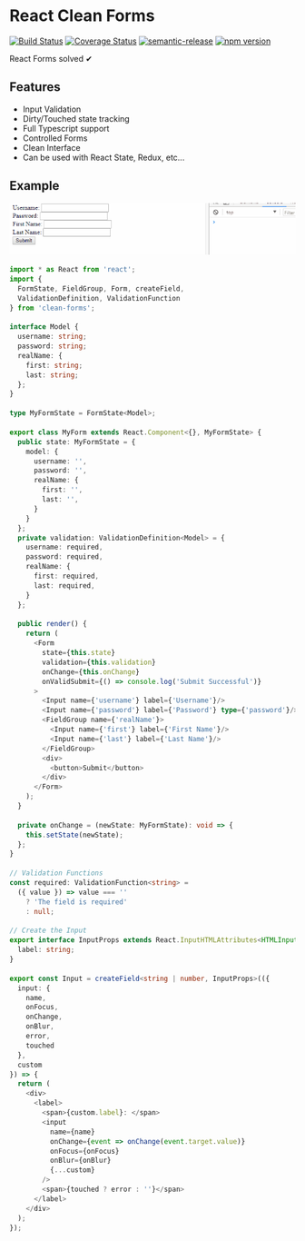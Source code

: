 # React Clean Forms

[![Build Status](https://travis-ci.org/TobiasWalle/clean-forms.svg?branch=master)](https://travis-ci.org/TobiasWalle/clean-forms)
[![Coverage Status](https://coveralls.io/repos/github/TobiasWalle/clean-forms/badge.svg?branch=master)](https://coveralls.io/github/TobiasWalle/clean-forms?branch=master)
[![semantic-release](https://img.shields.io/badge/%20%20%F0%9F%93%A6%F0%9F%9A%80-semantic--release-e10079.svg)](https://github.com/semantic-release/semantic-release)
[![npm version](https://badge.fury.io/js/clean-forms.svg)](https://badge.fury.io/js/clean-forms)

React Forms solved ✔

## Features

* Input Validation
* Dirty/Touched state tracking
* Full Typescript support
* Controlled Forms
* Clean Interface
* Can be used with React State, Redux, etc...

## Example

![Example](media/example.gif)

```typescript
import * as React from 'react';
import {
  FormState, FieldGroup, Form, createField,
  ValidationDefinition, ValidationFunction
} from 'clean-forms';

interface Model {
  username: string;
  password: string;
  realName: {
    first: string;
    last: string;
  };
}

type MyFormState = FormState<Model>;

export class MyForm extends React.Component<{}, MyFormState> {
  public state: MyFormState = {
    model: {
      username: '',
      password: '',
      realName: {
        first: '',
        last: '',
      }
    }
  };
  private validation: ValidationDefinition<Model> = {
    username: required,
    password: required,
    realName: {
      first: required,
      last: required,
    }
  };

  public render() {
    return (
      <Form
        state={this.state}
        validation={this.validation}
        onChange={this.onChange}
        onValidSubmit={() => console.log('Submit Successful')}
      >
        <Input name={'username'} label={'Username'}/>
        <Input name={'password'} label={'Password'} type={'password'}/>
        <FieldGroup name={'realName'}>
          <Input name={'first'} label={'First Name'}/>
          <Input name={'last'} label={'Last Name'}/>
        </FieldGroup>
        <div>
          <button>Submit</button>
        </div>
      </Form>
    );
  }

  private onChange = (newState: MyFormState): void => {
    this.setState(newState);
  };
}

// Validation Functions
const required: ValidationFunction<string> =
  ({ value }) => value === ''
    ? 'The field is required'
    : null;

// Create the Input
export interface InputProps extends React.InputHTMLAttributes<HTMLInputElement> {
  label: string;
}

export const Input = createField<string | number, InputProps>(({
  input: {
    name,
    onFocus,
    onChange,
    onBlur,
    error,
    touched
  },
  custom
}) => {
  return (
    <div>
      <label>
        <span>{custom.label}: </span>
        <input
          name={name}
          onChange={event => onChange(event.target.value)}
          onFocus={onFocus}
          onBlur={onBlur}
          {...custom}
        />
        <span>{touched ? error : ''}</span>
      </label>
    </div>
  );
});

```

